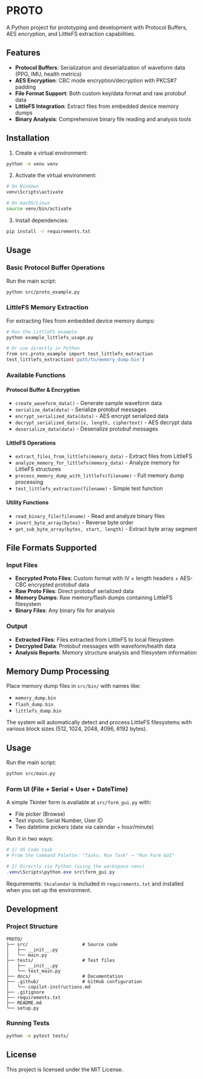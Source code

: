 # PROTO

A Python project for prototyping and development with Protocol Buffers, AES encryption, and LittleFS extraction capabilities.

## Features

- **Protocol Buffers**: Serialization and deserialization of waveform data (PPG, IMU, health metrics)
- **AES Encryption**: CBC mode encryption/decryption with PKCS#7 padding
- **File Format Support**: Both custom key/data format and raw protobuf data
- **LittleFS Integration**: Extract files from embedded device memory dumps
- **Binary Analysis**: Comprehensive binary file reading and analysis tools

## Installation

1. Create a virtual environment:

```bash
python -m venv venv
```

2. Activate the virtual environment:

```bash
# On Windows
venv\Scripts\activate

# On macOS/Linux
source venv/bin/activate
```

3. Install dependencies:

```bash
pip install -r requirements.txt
```

## Usage

### Basic Protocol Buffer Operations

Run the main script:

```bash
python src/proto_example.py
```

### LittleFS Memory Extraction

For extracting files from embedded device memory dumps:

```bash
# Run the LittleFS example
python example_littlefs_usage.py

# Or use directly in Python
from src.proto_example import test_littlefs_extraction
test_littlefs_extraction('path/to/memory_dump.bin')
```

### Available Functions

#### Protocol Buffer & Encryption

- `create_waveform_data()` - Generate sample waveform data
- `serialize_data(data)` - Serialize protobuf messages
- `encrypt_serialized_data(data)` - AES encrypt serialized data
- `decrypt_serialized_data(iv, length, ciphertext)` - AES decrypt data
- `deserialize_data(data)` - Deserialize protobuf messages

#### LittleFS Operations

- `extract_files_from_littlefs(memory_data)` - Extract files from LittleFS
- `analyze_memory_for_littlefs(memory_data)` - Analyze memory for LittleFS structures
- `process_memory_dump_with_littlefs(filename)` - Full memory dump processing
- `test_littlefs_extraction(filename)` - Simple test function

#### Utility Functions

- `read_binary_file(filename)` - Read and analyze binary files
- `invert_byte_array(bytes)` - Reverse byte order
- `get_sub_byte_array(bytes, start, length)` - Extract byte array segment

## File Formats Supported

### Input Files

- **Encrypted Proto Files**: Custom format with IV + length headers + AES-CBC encrypted protobuf data
- **Raw Proto Files**: Direct protobuf serialized data
- **Memory Dumps**: Raw memory/flash dumps containing LittleFS filesystem
- **Binary Files**: Any binary file for analysis

### Output

- **Extracted Files**: Files extracted from LittleFS to local filesystem
- **Decrypted Data**: Protobuf messages with waveform/health data
- **Analysis Reports**: Memory structure analysis and filesystem information

## Memory Dump Processing

Place memory dump files in `src/bin/` with names like:

- `memory_dump.bin`
- `flash_dump.bin`
- `littlefs_dump.bin`

The system will automatically detect and process LittleFS filesystems with various block sizes (512, 1024, 2048, 4096, 8192 bytes).

## Usage

Run the main script:

```bash
python src/main.py
```

### Form UI (File + Serial + User + DateTime)

A simple Tkinter form is available at `src/form_gui.py` with:

- File picker (Browse)
- Text inputs: Serial Number, User ID
- Two datetime pickers (date via calendar + hour/minute)

Run it in two ways:

```powershell
# 1) VS Code task
# From the Command Palette: "Tasks: Run Task" → "Run Form GUI"

# 2) Directly via Python (using the workspace venv)
.venv\Scripts\python.exe src\form_gui.py
```

Requirements: `tkcalendar` is included in `requirements.txt` and installed when you set up the environment.

## Development

### Project Structure

```
PROTO/
├── src/                    # Source code
│   ├── __init__.py
│   └── main.py
├── tests/                  # Test files
│   ├── __init__.py
│   └── test_main.py
├── docs/                   # Documentation
├── .github/                # GitHub configuration
│   └── copilot-instructions.md
├── .gitignore
├── requirements.txt
├── README.md
└── setup.py
```

### Running Tests

```bash
python -m pytest tests/
```

## License

This project is licensed under the MIT License.
